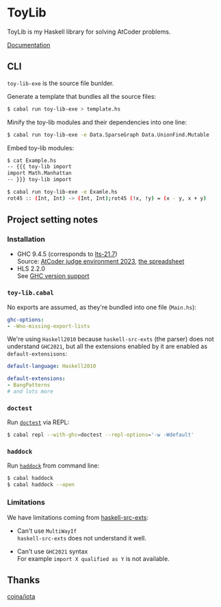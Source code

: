 # ToyLib

ToyLib is my Haskell library for solving AtCoder problems.

[Documentation](https://toyboot4e.github.io/toy-lib/)

## CLI

`toy-lib-exe` is the source file bunlder.

Generate a template that bundles all the source files:

```sh
$ cabal run toy-lib-exe > template.hs
```

Minify the toy-lib modules and their dependencies into one line:

```sh
$ cabal run toy-lib-exe -e Data.SparseGraph Data.UnionFind.Mutable
```

Embed toy-lib modules:

```sh
$ cat Example.hs
-- {{{ toy-lib import
import Math.Manhattan
-- }}} toy-lib import

$ cabal run toy-lib-exe -e Examle.hs
rot45 :: (Int, Int) -> (Int, Int);rot45 (!x, !y) = (x - y, x + y)
```
## Project setting notes

### Installation

- GHC 9.4.5 (corresponds to [lts-21.7](https://www.stackage.org/lts-21.7))  
  Source: [AtCoder judge environment 2023](https://img.atcoder.jp/file/language-update/language-list.html), [the spreadsheet](https://docs.google.com/spreadsheets/d/1HXyOXt5bKwhKWXruzUvfMFHQtBxfZQ0047W7VVObnXI/edit#gid=408033513&range=F38)
- HLS 2.2.0  
  See [GHC version support](https://haskell-language-server.readthedocs.io/en/latest/support/ghc-version-support.html)

### `toy-lib.cabal`

No exports are assumed, as they're bundled into one file (`Main.hs`):

```yaml
ghc-options:
- -Wno-missing-export-lists
```

We're using `Haskell2010` because `haskell-src-exts` (the parser) does not understand `GHC2021`, but all the extensions enabled by it are enabled as `default-extensisons`:

```yaml
default-language: Haskell2010

default-extensions:
- BangPatterns
# and lots more
```

### `doctest`

Run [`doctest`] via REPL:

```sh
$ cabal repl --with-ghc=doctest --repl-options='-w -Wdefault'
```

[`doctest`]: https://github.com/sol/doctest

### `haddock`

Run [`haddock`] from command line:

```sh
$ cabal haddock
$ cabal haddock --open
```

### Limitations

We have limitations coming from [haskell-src-exts](https://github.com/haskell-suite/haskell-src-exts):

- Can't use `MultiWayIf`  
  `haskell-src-exts` does not understand it well.

- Can't use `GHC2021` syntax  
  For example `import X qualified as Y` is not available.

## Thanks

[cojna/iota](https://github.com/cojna/iota)

[`haddock`]: https://haskell-haddock.readthedocs.io/en/latest/index.html

